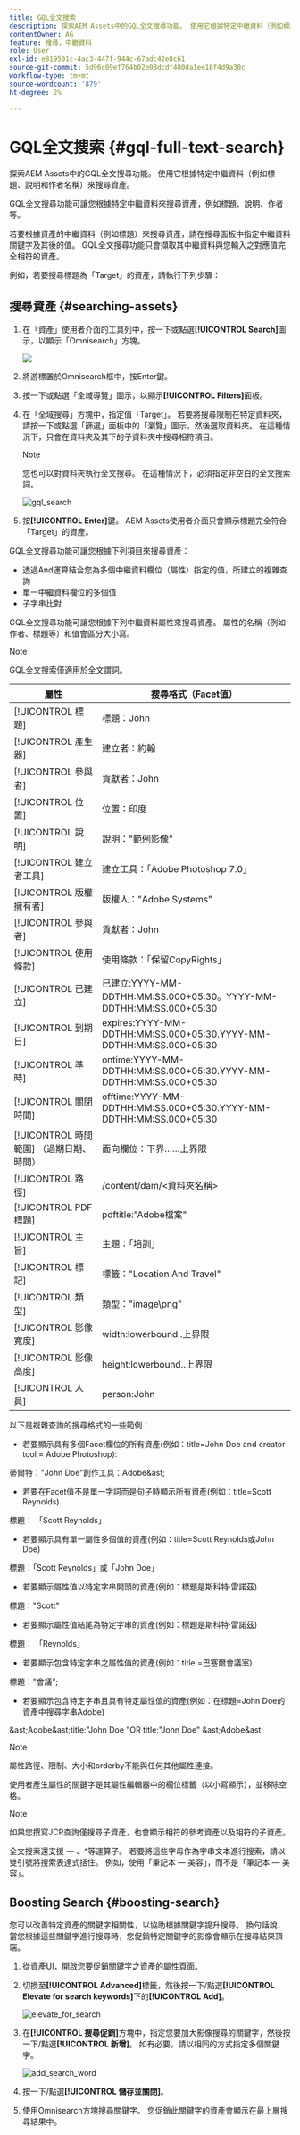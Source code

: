 ```yaml
---
title: GQL全文搜索
description: 探索AEM Assets中的GQL全文搜尋功能。 使用它根據特定中繼資料（例如標題、說明和作者名稱）來搜尋資產。
contentOwner: AG
feature: 搜尋，中繼資料
role: User
exl-id: e819501c-4ac3-447f-944c-67adc42e8c61
source-git-commit: 5d96c09ef764b02e08dcdf480da1ee18f4d9a30c
workflow-type: tm+mt
source-wordcount: '879'
ht-degree: 2%

---
```


# GQL全文搜索 {#gql-full-text-search}

探索AEM Assets中的GQL全文搜尋功能。 使用它根據特定中繼資料（例如標題、說明和作者名稱）來搜尋資產。

GQL全文搜尋功能可讓您根據特定中繼資料來搜尋資產，例如標題、說明、作者等。

若要根據資產的中繼資料（例如標題）來搜尋資產，請在搜尋面板中指定中繼資料關鍵字及其後的值。 GQL全文搜尋功能只會擷取其中繼資料與您輸入之對應值完全相符的資產。

例如，若要搜尋標題為「Target」的資產，請執行下列步驟：

## 搜尋資產 {#searching-assets}

1. 在「資產」使用者介面的工具列中，按一下或點選&#x200B;**[!UICONTROL Search]**&#x200B;圖示，以顯示「Omnisearch」方塊。

   ![](assets/do-not-localize/chlimage_1.png)

1. 將游標置於Omnisearch框中，按Enter鍵。
1. 按一下或點選「全域導覽」圖示，以顯示&#x200B;**[!UICONTROL Filters]**&#x200B;面板。
1. 在「全域搜尋」方塊中，指定值「Target」。 若要將搜尋限制在特定資料夾，請按一下或點選「篩選」面板中的「瀏覽」圖示，然後選取資料夾。 在這種情況下，只會在資料夾及其下的子資料夾中搜尋相符項目。

   >[!NOTE]
   >
   >您也可以對資料夾執行全文搜尋。 在這種情況下，必須指定非空白的全文搜索詞。

   ![gql_search](assets/gql_search.png)

1. 按&#x200B;**[!UICONTROL Enter]**&#x200B;鍵。 AEM Assets使用者介面只會顯示標題完全符合「Target」的資產。

GQL全文搜尋功能可讓您根據下列項目來搜尋資產：

* 透過And運算結合您為多個中繼資料欄位（屬性）指定的值，所建立的複雜查詢
* 單一中繼資料欄位的多個值
* 子字串比對

GQL全文搜尋功能可讓您根據下列中繼資料屬性來搜尋資產。 屬性的名稱（例如作者、標題等）和值會區分大小寫。

>[!NOTE]
>
>GQL全文搜索僅適用於全文謂詞。

| 屬性 | 搜尋格式（Facet值） |
|---|---|
| [!UICONTROL 標題] | 標題：John |
| [!UICONTROL 產生器] | 建立者：約翰 |
| [!UICONTROL 參與者] | 貢獻者：John |
| [!UICONTROL 位置] | 位置：印度 |
| [!UICONTROL 說明] | 說明：&quot;範例影像&quot; |
| [!UICONTROL 建立者工具] | 建立工具：「Adobe Photoshop 7.0」 |
| [!UICONTROL 版權擁有者] | 版權人：&quot;Adobe Systems&quot; |
| [!UICONTROL 參與者] | 貢獻者：John |
| [!UICONTROL 使用條款] | 使用條款：「保留CopyRights」 |
| [!UICONTROL 已建立] | 已建立:YYYY-MM-DDTHH:MM:SS.000+05:30。YYYY-MM-DDTHH:MM:SS.000+05:30 |
| [!UICONTROL 到期日] | expires:YYYY-MM-DDTHH:MM:SS.000+05:30.YYYY-MM-DDTHH:MM:SS.000+05:30 |
| [!UICONTROL 準時] | ontime:YYYY-MM-DDTHH:MM:SS.000+05:30.YYYY-MM-DDTHH:MM:SS.000+05:30 |
| [!UICONTROL 關閉時間] | offtime:YYYY-MM-DDTHH:MM:SS.000+05:30.YYYY-MM-DDTHH:MM:SS.000+05:30 |
| [!UICONTROL 時間範圍] （過期日期、時間） | 面向欄位：下界……上界限 |
| [!UICONTROL 路徑] | /content/dam/&lt;資料夾名稱> |
| [!UICONTROL PDF 標題] | pdftitle:&quot;Adobe檔案&quot; |
| [!UICONTROL 主旨] | 主題：「培訓」 |
| [!UICONTROL 標記] | 標籤：&quot;Location And Travel&quot; |
| [!UICONTROL 類型] | 類型：&quot;image\png&quot; |
| [!UICONTROL 影像寬度] | width:lowerbound..上界限 |
| [!UICONTROL 影像高度] | height:lowerbound..上界限 |
| [!UICONTROL 人員] | person:John |

以下是複雜查詢的搜尋格式的一些範例：

* 若要顯示具有多個Facet欄位的所有資產(例如：title=John Doe and creator tool = Adobe Photoshop):

蒂爾特：&quot;John Doe&quot;創作工具：Adobe&amp;ast;

* 若要在Facet值不是單一字詞而是句子時顯示所有資產(例如：title=Scott Reynolds)

標題： 「Scott Reynolds」

* 若要顯示具有單一屬性多個值的資產(例如：title=Scott Reynolds或John Doe)

標題：「Scott Reynolds」或「John Doe」

* 若要顯示屬性值以特定字串開頭的資產(例如：標題是斯科特·雷諾茲)

標題：&quot;Scott&quot;

* 若要顯示屬性值結尾為特定字串的資產(例如：標題是斯科特·雷諾茲)

標題： 「Reynolds」

* 若要顯示包含特定字串之屬性值的資產(例如：title =巴塞爾會議室)

標題：&quot;會議&quot;;

* 若要顯示包含特定字串且具有特定屬性值的資產(例如：在標題=John Doe的資產中搜尋字串Adobe)

&amp;ast;Adobe&amp;ast;title:&quot;John Doe &quot;OR title:&quot;John Doe&quot; &amp;ast;Adobe&amp;ast;

>[!NOTE]
>
>屬性路徑、限制、大小和orderby不能與任何其他屬性連接。
>
>使用者產生屬性的關鍵字是其屬性編輯器中的欄位標籤（以小寫顯示），並移除空格。


>[!NOTE]
>
>如果您撰寫JCR查詢僅搜尋子資產，也會顯示相符的參考資產以及相符的子資產。

全文搜索還支援 — 、^等運算子。 若要將這些字母作為字串文本進行搜索，請以雙引號將搜索表達式括住。 例如，使用「筆記本 — 美容」，而不是「筆記本 — 美容」。

## Boosting Search {#boosting-search}

您可以改善特定資產的關鍵字相關性，以協助根據關鍵字提升搜尋。 換句話說，當您根據這些關鍵字進行搜尋時，您促銷特定關鍵字的影像會顯示在搜尋結果頂端。

1. 從資產UI，開啟您要促銷關鍵字之資產的屬性頁面。
1. 切換至&#x200B;**[!UICONTROL Advanced]**&#x200B;標籤，然後按一下/點選&#x200B;**[!UICONTROL Elevate for search keywords]**&#x200B;下的&#x200B;**[!UICONTROL Add]**。

   ![elevate_for_search](assets/elevate_for_search.png)

1. 在&#x200B;**[!UICONTROL 搜尋促銷]**&#x200B;方塊中，指定您要加大影像搜尋的關鍵字，然後按一下/點選&#x200B;**[!UICONTROL 新增]**。 如有必要，請以相同的方式指定多個關鍵字。

   ![add_search_word](assets/add_search_word.png)

1. 按一下/點選&#x200B;**[!UICONTROL 儲存並關閉]**。
1. 使用Omnisearch方塊搜尋關鍵字。 您促銷此關鍵字的資產會顯示在最上層搜尋結果中。
